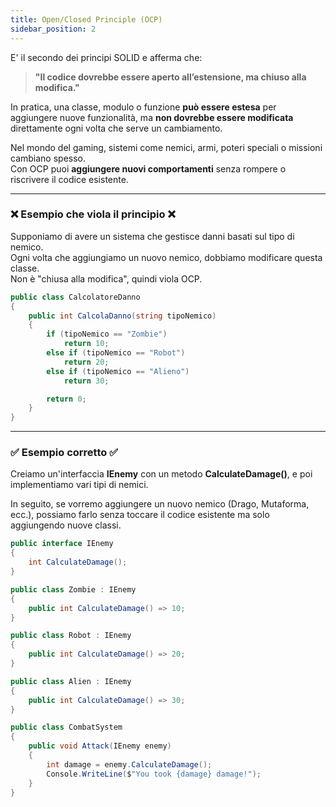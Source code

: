 ```yaml
---
title: Open/Closed Principle (OCP)
sidebar_position: 2
---
```


E' il secondo dei principi SOLID e afferma che:

> **"Il codice dovrebbe essere aperto all’estensione, ma chiuso alla modifica."**

In pratica, una classe, modulo o funzione **può essere estesa** per aggiungere nuove funzionalità, ma **non dovrebbe essere modificata** direttamente ogni volta che serve un cambiamento.

Nel mondo del gaming, sistemi come nemici, armi, poteri speciali o missioni cambiano spesso.  
Con OCP puoi **aggiungere nuovi comportamenti** senza rompere o riscrivere il codice esistente.

---

### ❌ Esempio che viola il principio ❌

Supponiamo di avere un sistema che gestisce danni basati sul tipo di nemico.  
Ogni volta che aggiungiamo un nuovo nemico, dobbiamo modificare questa classe.  
Non è "chiusa alla modifica", quindi viola OCP.

```csharp
public class CalcolatoreDanno
{
    public int CalcolaDanno(string tipoNemico)
    {
        if (tipoNemico == "Zombie")
            return 10;
        else if (tipoNemico == "Robot")
            return 20;
        else if (tipoNemico == "Alieno")
            return 30;

        return 0;
    }
}
```

---

### ✅ Esempio corretto ✅

Creiamo un'interfaccia **IEnemy** con un metodo **CalculateDamage()**, e poi implementiamo vari tipi di nemici.

In seguito, se vorremo aggiungere un nuovo nemico (Drago, Mutaforma, ecc.), possiamo farlo senza toccare il codice esistente ma solo aggiungendo nuove classi.

```csharp
public interface IEnemy
{
    int CalculateDamage();
}
```

```csharp
public class Zombie : IEnemy
{
    public int CalculateDamage() => 10;
}
```

```csharp
public class Robot : IEnemy
{
    public int CalculateDamage() => 20;
}
```

```csharp
public class Alien : IEnemy
{
    public int CalculateDamage() => 30;
}
```

```csharp
public class CombatSystem
{
    public void Attack(IEnemy enemy)
    {
        int damage = enemy.CalculateDamage();
        Console.WriteLine($"You took {damage} damage!");
    }
}
```
